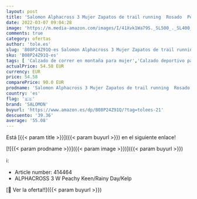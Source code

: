 ```yaml
---
layout: post
title: 'Salomon Alphacross 3 Mujer Zapatos de trail running  Rosado  Peachy Keen/Rainy Day/Kelp   44 EU'
date: 2022-03-07 09:04:28
image: 'https://m.media-amazon.com/images/I/41Xvk1Wa79S._SL500_._SL400_.jpg'
comments: true
category: ofertas
author: 'tole.es'
slug: 'B08P24Z91Q-es Salomon Alphacross 3 Mujer Zapatos de trail running Rosado...'
sku: 'B08P24Z91Q-es'
tags: [ 'Calzado de correr en montaña para mujer','Calzado deportivo para mujer','Calzados de running para mujer','Zapatillas y calzado deportivo para mujer','Zapatos','Zapatos para mujer','Zapatos y complementos','salomon','zapatos', ]
actualPrice: 54.58 EUR
currency: EUR
price: 54.58
comparePrice: 90.0 EUR
prodname: 'Salomon Alphacross 3 Mujer Zapatos de trail running  Rosado  Peachy Keen/Rainy Day/Kelp   44 EU'
country: 'es'
flag: '🇪🇸'
brand: 'SALOMON'
buyurl: 'https://www.amazon.es/dp/B08P24Z91Q/?tag=tolees-21'
descuento: '39.36'
average: '55.08'
---
```


Está [{{< param title >}}]({{< param buyurl >}}) en el siguiente enlace!

[![{{< param prodname >}}]({{< param image >}})]({{< param buyurl >}})

ℹ️:

- Article number: 414464
- ALPHACROSS 3 W Peachy Keen/Rainy Day/Kelp

[🛒 Ver la oferta!!]({{< param buyurl >}})
